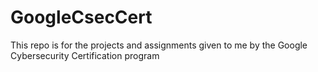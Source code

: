 # GoogleCsecCert
This repo is for the projects and assignments given to me by the Google Cybersecurity Certification program
